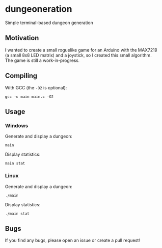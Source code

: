 # dungeoneration
Simple terminal-based dungeon generation

## Motivation
I wanted to create a small roguelike game for an Arduino with the MAX7219 (a small 8x8 LED matrix) and a joystick, so I created this small algorithm. The game is still a work-in-progress.

## Compiling
With GCC (the `-O2` is optional):
```
gcc -o main main.c -O2
```

## Usage

### Windows
Generate and display a dungeon:
```
main
```
Display statistics:
```
main stat
```

### Linux
Generate and display a dungeon:
```
./main
```
Display statistics:
```
./main stat
```

## Bugs
If you find any bugs, please open an issue or create a pull request!

